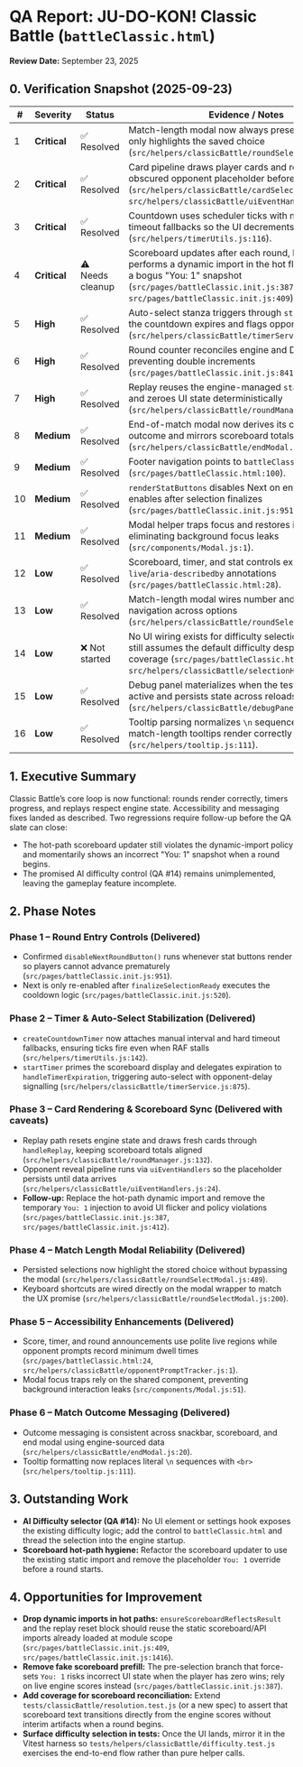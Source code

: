 # QA Report: JU-DO-KON! Classic Battle (`battleClassic.html`)

**Review Date:** September 23, 2025

## 0. Verification Snapshot (2025-09-23)

| #  | Severity     | Status            | Evidence / Notes |
|----|--------------|-------------------|------------------|
| 1  | **Critical** | ✅ Resolved       | Match-length modal now always presents options and only highlights the saved choice (`src/helpers/classicBattle/roundSelectModal.js:489`). |
| 2  | **Critical** | ✅ Resolved       | Card pipeline draws player cards and renders an obscured opponent placeholder before reveal (`src/helpers/classicBattle/cardSelection.js:348`, `src/helpers/classicBattle/uiEventHandlers.js:24`). |
| 3  | **Critical** | ✅ Resolved       | Countdown uses scheduler ticks with manual and hard timeout fallbacks so the UI decrements each second (`src/helpers/timerUtils.js:116`). |
| 4  | **Critical** | ⚠️ Needs cleanup  | Scoreboard updates after each round, but the path still performs a dynamic import in the hot flow and preloads a bogus "You: 1" snapshot (`src/pages/battleClassic.init.js:387`, `src/pages/battleClassic.init.js:409`). |
| 5  | **High**     | ✅ Resolved       | Auto-select stanza triggers through `startTimer` once the countdown expires and flags opponent messaging (`src/helpers/classicBattle/timerService.js:875`). |
| 6  | **High**     | ✅ Resolved       | Round counter reconciles engine and DOM values, preventing double increments (`src/pages/battleClassic.init.js:841`). |
| 7  | **High**     | ✅ Resolved       | Replay reuses the engine-managed `startRound` path and zeroes UI state deterministically (`src/helpers/classicBattle/roundManager.js:132`). |
| 8  | **Medium**   | ✅ Resolved       | End-of-match modal now derives its copy from engine outcome and mirrors scoreboard totals (`src/helpers/classicBattle/endModal.js:1`). |
| 9  | **Medium**   | ✅ Resolved       | Footer navigation points to `battleClassic.html` (`src/pages/battleClassic.html:100`). |
| 10 | **Medium**   | ✅ Resolved       | `renderStatButtons` disables Next on entry and only re-enables after selection finalizes (`src/pages/battleClassic.init.js:951`). |
| 11 | **Medium**   | ✅ Resolved       | Modal helper traps focus and restores it on close, eliminating background focus leaks (`src/components/Modal.js:1`). |
| 12 | **Low**      | ✅ Resolved       | Scoreboard, timer, and stat controls expose `aria-live`/`aria-describedby` annotations (`src/pages/battleClassic.html:28`). |
| 13 | **Low**      | ✅ Resolved       | Match-length modal wires number and arrow key navigation across options (`src/helpers/classicBattle/roundSelectModal.js:200`). |
| 14 | **Low**      | ❌ Not started    | No UI wiring exists for difficulty selection; gameplay still assumes the default difficulty despite helper coverage (`src/pages/battleClassic.html`, `src/helpers/classicBattle/selectionHandler.js:27`). |
| 15 | **Low**      | ✅ Resolved       | Debug panel materializes when the test-mode flag is active and persists state across reloads (`src/helpers/classicBattle/debugPanel.js:351`). |
| 16 | **Low**      | ✅ Resolved       | Tooltip parsing normalizes `\n` sequences into `<br>` so match-length tooltips render correctly (`src/helpers/tooltip.js:111`). |

## 1. Executive Summary

Classic Battle’s core loop is now functional: rounds render correctly, timers progress, and replays respect engine state. Accessibility and messaging fixes landed as described. Two regressions require follow-up before the QA slate can close:
- The hot-path scoreboard updater still violates the dynamic-import policy and momentarily shows an incorrect "You: 1" snapshot when a round begins.
- The promised AI difficulty control (QA #14) remains unimplemented, leaving the gameplay feature incomplete.

## 2. Phase Notes

### Phase 1 – Round Entry Controls (Delivered)
- Confirmed `disableNextRoundButton()` runs whenever stat buttons render so players cannot advance prematurely (`src/pages/battleClassic.init.js:951`).
- Next is only re-enabled after `finalizeSelectionReady` executes the cooldown logic (`src/pages/battleClassic.init.js:520`).

### Phase 2 – Timer & Auto-Select Stabilization (Delivered)
- `createCountdownTimer` now attaches manual interval and hard timeout fallbacks, ensuring ticks fire even when RAF stalls (`src/helpers/timerUtils.js:142`).
- `startTimer` primes the scoreboard display and delegates expiration to `handleTimerExpiration`, triggering auto-select with opponent-delay signalling (`src/helpers/classicBattle/timerService.js:875`).

### Phase 3 – Card Rendering & Scoreboard Sync (Delivered with caveats)
- Replay path resets engine state and draws fresh cards through `handleReplay`, keeping scoreboard totals aligned (`src/helpers/classicBattle/roundManager.js:132`).
- Opponent reveal pipeline runs via `uiEventHandlers` so the placeholder persists until data arrives (`src/helpers/classicBattle/uiEventHandlers.js:24`).
- **Follow-up:** Replace the hot-path dynamic import and remove the temporary `You: 1` injection to avoid UI flicker and policy violations (`src/pages/battleClassic.init.js:387`, `src/pages/battleClassic.init.js:412`).

### Phase 4 – Match Length Modal Reliability (Delivered)
- Persisted selections now highlight the stored choice without bypassing the modal (`src/helpers/classicBattle/roundSelectModal.js:489`).
- Keyboard shortcuts are wired directly on the modal wrapper to match the UX promise (`src/helpers/classicBattle/roundSelectModal.js:200`).

### Phase 5 – Accessibility Enhancements (Delivered)
- Score, timer, and round announcements use polite live regions while opponent prompts record minimum dwell times (`src/pages/battleClassic.html:24`, `src/helpers/classicBattle/opponentPromptTracker.js:1`).
- Modal focus traps rely on the shared component, preventing background interaction leaks (`src/components/Modal.js:51`).

### Phase 6 – Match Outcome Messaging (Delivered)
- Outcome messaging is consistent across snackbar, scoreboard, and end modal using engine-sourced data (`src/helpers/classicBattle/endModal.js:20`).
- Tooltip formatting now replaces literal `\n` sequences with `<br>` (`src/helpers/tooltip.js:111`).

## 3. Outstanding Work

- **AI Difficulty selector (QA #14):** No UI element or settings hook exposes the existing difficulty logic; add the control to `battleClassic.html` and thread the selection into the engine startup.
- **Scoreboard hot-path hygiene:** Refactor the scoreboard updater to use the existing static import and remove the placeholder `You: 1` override before a round starts.

## 4. Opportunities for Improvement

- **Drop dynamic imports in hot paths:** `ensureScoreboardReflectsResult` and the replay reset block should reuse the static scoreboard/API imports already loaded at module scope (`src/pages/battleClassic.init.js:409`, `src/pages/battleClassic.init.js:1416`).
- **Remove fake scoreboard prefill:** The pre-selection branch that force-sets `You: 1` risks incorrect UI state when the player has zero wins; rely on live engine scores instead (`src/pages/battleClassic.init.js:387`).
- **Add coverage for scoreboard reconciliation:** Extend `tests/classicBattle/resolution.test.js` (or a new spec) to assert that scoreboard text transitions directly from the engine scores without interim artifacts when a round begins.
- **Surface difficulty selection in tests:** Once the UI lands, mirror it in the Vitest harness so `tests/helpers/classicBattle/difficulty.test.js` exercises the end-to-end flow rather than pure helper calls.

